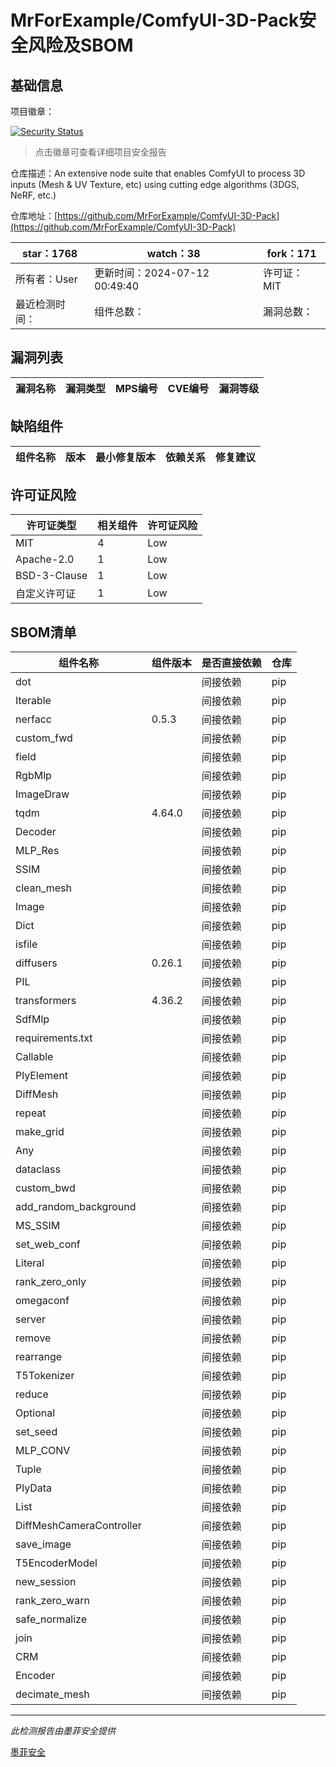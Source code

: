 # MrForExample/ComfyUI-3D-Pack安全风险及SBOM

## 基础信息

项目徽章：

[![Security Status](https://www.murphysec.com/platform3/v31/badge/1811476611014705152.svg)](https://www.murphysec.com/console/report/1756405921547345920/1811476611014705152)

> 点击徽章可查看详细项目安全报告

仓库描述：An extensive node suite that enables ComfyUI to process 3D inputs (Mesh & UV Texture, etc) using cutting edge algorithms (3DGS, NeRF, etc.)

仓库地址：[https://github.com/MrForExample/ComfyUI-3D-Pack](https://github.com/MrForExample/ComfyUI-3D-Pack)

| star：1768 | watch：38 | fork：171 |
| ----------- | -------------- | ------------ |
| 所有者：User | 更新时间：2024-07-12 00:49:40 | 许可证：MIT |
| 最近检测时间： | 组件总数： | 漏洞总数： |




## 漏洞列表

| 漏洞名称 | 漏洞类型 | MPS编号 | CVE编号 | 漏洞等级 |
| ------- | ------ | ------- | ------ | ----- |





## 缺陷组件

| 组件名称 | 版本 | 最小修复版本 | 依赖关系 | 修复建议 |
| -------- | ---- | ------------ | -------- | -------- |





## 许可证风险

| 许可证类型 | 相关组件 | 许可证风险 |
| ---------- | -------- | ---------- |
|MIT|4|Low|
|Apache-2.0|1|Low|
|BSD-3-Clause|1|Low|
|自定义许可证|1|Low|




## SBOM清单

| 组件名称 | 组件版本 | 是否直接依赖 | 仓库 |
| -------- | -------- | ------------ | ---- |
|dot||间接依赖|pip|
|Iterable||间接依赖|pip|
|nerfacc|0.5.3|间接依赖|pip|
|custom_fwd||间接依赖|pip|
|field||间接依赖|pip|
|RgbMlp||间接依赖|pip|
|ImageDraw||间接依赖|pip|
|tqdm|4.64.0|间接依赖|pip|
|Decoder||间接依赖|pip|
|MLP_Res||间接依赖|pip|
|SSIM||间接依赖|pip|
|clean_mesh||间接依赖|pip|
|Image||间接依赖|pip|
|Dict||间接依赖|pip|
|isfile||间接依赖|pip|
|diffusers|0.26.1|间接依赖|pip|
|PIL||间接依赖|pip|
|transformers|4.36.2|间接依赖|pip|
|SdfMlp||间接依赖|pip|
|requirements.txt||间接依赖|pip|
|Callable||间接依赖|pip|
|PlyElement||间接依赖|pip|
|DiffMesh||间接依赖|pip|
|repeat||间接依赖|pip|
|make_grid||间接依赖|pip|
|Any||间接依赖|pip|
|dataclass||间接依赖|pip|
|custom_bwd||间接依赖|pip|
|add_random_background||间接依赖|pip|
|MS_SSIM||间接依赖|pip|
|set_web_conf||间接依赖|pip|
|Literal||间接依赖|pip|
|rank_zero_only||间接依赖|pip|
|omegaconf||间接依赖|pip|
|server||间接依赖|pip|
|remove||间接依赖|pip|
|rearrange||间接依赖|pip|
|T5Tokenizer||间接依赖|pip|
|reduce||间接依赖|pip|
|Optional||间接依赖|pip|
|set_seed||间接依赖|pip|
|MLP_CONV||间接依赖|pip|
|Tuple||间接依赖|pip|
|PlyData||间接依赖|pip|
|List||间接依赖|pip|
|DiffMeshCameraController||间接依赖|pip|
|save_image||间接依赖|pip|
|T5EncoderModel||间接依赖|pip|
|new_session||间接依赖|pip|
|rank_zero_warn||间接依赖|pip|
|safe_normalize||间接依赖|pip|
|join||间接依赖|pip|
|CRM||间接依赖|pip|
|Encoder||间接依赖|pip|
|decimate_mesh||间接依赖|pip|


------

*此检测报告由墨菲安全提供*

[墨菲安全](www.murphysec.com)